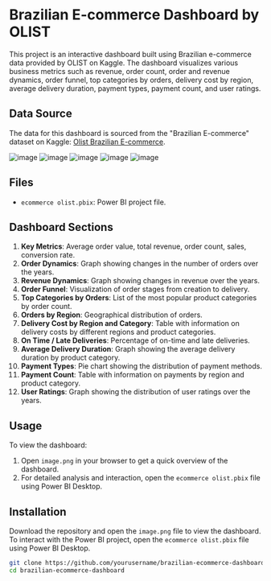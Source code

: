# Brazilian E-commerce Dashboard by OLIST

This project is an interactive dashboard built using Brazilian e-commerce data provided by OLIST on Kaggle. The dashboard visualizes various business metrics such as revenue, order count, order and revenue dynamics, order funnel, top categories by orders, delivery cost by region, average delivery duration, payment types, payment count, and user ratings.

## Data Source
The data for this dashboard is sourced from the "Brazilian E-commerce" dataset on Kaggle: [Olist Brazilian E-commerce](https://www.kaggle.com/datasets/olistbr/brazilian-ecommerce).

![image](https://github.com/erema0324/ecommerce_dashboard/assets/131236751/ac3b406f-e901-4076-b0db-5de8de98c85f)
![image](https://github.com/erema0324/ecommerce_dashboard/assets/131236751/b0718bdf-469a-4d16-bc70-a5938682b29c)
![image](https://github.com/erema0324/ecommerce_dashboard/assets/131236751/2188b9ce-fe79-491c-8606-9accf8686e76)
![image](https://github.com/erema0324/ecommerce_dashboard/assets/131236751/7b4012db-225a-4795-b0eb-5b797e57c26f)
![image](https://github.com/erema0324/ecommerce_dashboard/assets/131236751/c11b9ced-d4ee-4cab-9da9-12c7f1a4db87)

## Files
- `ecommerce olist.pbix`: Power BI project file.

## Dashboard Sections
1. **Key Metrics**: Average order value, total revenue, order count, sales, conversion rate.
2. **Order Dynamics**: Graph showing changes in the number of orders over the years.
3. **Revenue Dynamics**: Graph showing changes in revenue over the years.
4. **Order Funnel**: Visualization of order stages from creation to delivery.
5. **Top Categories by Orders**: List of the most popular product categories by order count.
6. **Orders by Region**: Geographical distribution of orders.
7. **Delivery Cost by Region and Category**: Table with information on delivery costs by different regions and product categories.
8. **On Time / Late Deliveries**: Percentage of on-time and late deliveries.
9. **Average Delivery Duration**: Graph showing the average delivery duration by product category.
10. **Payment Types**: Pie chart showing the distribution of payment methods.
11. **Payment Count**: Table with information on payments by region and product category.
12. **User Ratings**: Graph showing the distribution of user ratings over the years.

## Usage
To view the dashboard:
1. Open `image.png` in your browser to get a quick overview of the dashboard.
2. For detailed analysis and interaction, open the `ecommerce olist.pbix` file using Power BI Desktop.

## Installation
Download the repository and open the `image.png` file to view the dashboard. To interact with the Power BI project, open the `ecommerce olist.pbix` file using Power BI Desktop.

```bash
git clone https://github.com/yourusername/brazilian-ecommerce-dashboard.git
cd brazilian-ecommerce-dashboard
